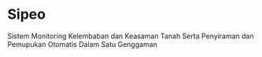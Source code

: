 # Sipeo
Sistem Monitoring Kelembaban dan Keasaman Tanah Serta Penyiraman dan Pemupukan Otomatis Dalam Satu Genggaman
